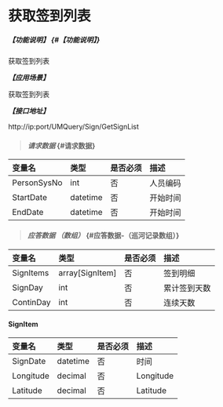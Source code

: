 # 获取签到列表

##### _【功能说明】_ {#【功能说明】}

获取签到列表

_**【应用场景】**_

获取签到列表

_**【接口地址】**_

http://ip:port/UMQuery/Sign/GetSignList

> #### _请求数据_ {#请求数据}

| 变量名 | 类型 | 是否必须 | 描述 |
| :--- | :--- | :--- | :--- |
| PersonSysNo | int | 否 | 人员编码 |
| StartDate | datetime | 否 | 开始时间 |
| EndDate | datetime | 否 | 开始时间 |




> #### _应答数据 （数组）_ {#应答数据-（巡河记录数组）}

| 变量名 | 类型 | 是否必须 | 描述 |
| :--- | :--- | :--- | :--- |
| SignItems | array[SignItem] | 否 | 签到明细|
| SignDay | int | 否 | 累计签到天数 |
| ContinDay | int | 否 | 连续天数 |


#### SignItem

| 变量名 | 类型 | 是否必须 | 描述 |
| :--- | :--- | :--- | :--- |
| SignDate | datetime | 否 | 时间|
| Longitude| decimal| 否 | Longitude |
| Latitude| decimal| 否 | Latitude |


